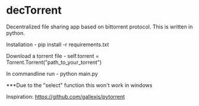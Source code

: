 # decTorrent

Decentralized file sharing app based on bittorrent protocol. This is written in python.

Installation - pip install -r requirements.txt

Download a torrent file - self.torrent = Torrent.Torrent("path_to_your_torrent") 

In commandline run - python main.py

***Due to the "select" function this won't work in windows

Inspiration: https://github.com/gallexis/pytorrent
